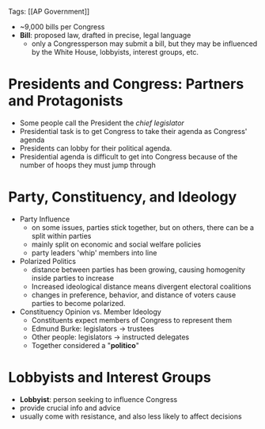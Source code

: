 Tags: [[AP Government]]

- ~9,000 bills per Congress
- **Bill**: proposed law, drafted in precise, legal language
	- only a Congressperson may submit a bill, but they may be influenced by the White House, lobbyists, interest groups, etc.
# Presidents and Congress: Partners and Protagonists
 - Some people call the President the _chief legislator_
 - Presidential task is to get Congress to take their agenda as Congress' agenda
 - Presidents can lobby for their political agenda.
 - Presidential agenda is difficult to get into Congress because of the number of hoops they must jump through

# Party, Constituency, and Ideology
- Party Influence
	- on some issues, parties stick together, but on others, there can be a split within parties
	- mainly split on economic and social welfare policies
	- party leaders 'whip' members into line
- Polarized Politics
	- distance between parties has been growing, causing homogenity inside parties to increase
	- Increased ideological distance means divergent electoral coalitions
	- changes in preference, behavior, and distance of voters cause parties to become polarized.
- Constituency Opinion vs. Member Ideology
	- Constituents expect members of Congress to represent them
	- Edmund Burke: legislators -> trustees
	- Other people: legislators -> instructed delegates
	- Together considered a "**politico**"

# Lobbyists and Interest Groups
- **Lobbyist**: person seeking to influence Congress
- provide crucial info and advice
- usually come with resistance, and also less likely to affect decisions